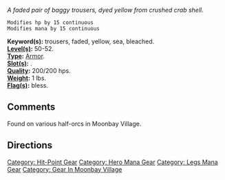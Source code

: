 *A faded pair of baggy trousers, dyed yellow from crushed crab shell.*

`Modifies hp by 15 continuous`  
`Modifies mana by 15 continuous`

**Keyword(s):** trousers, faded, yellow, sea, bleached.  
**[Level(s)](Object_Level "wikilink"):** 50-52.  
**[Type](:Category:_Object_Types "wikilink"):**
[Armor](:Category:_Armor "wikilink").  
**[Slot(s)](Object_Slots "wikilink"):** <worn on legs>.  
**[Quality](Object_Quality "wikilink"):** 200/200 hps.  
**[Weight](Object_Weight "wikilink"):** 1 lbs.  
**[Flag(s)](:Category:_Object_Flags "wikilink"):** bless.  

## Comments

Found on various half-orcs in Moonbay Village.

## Directions

[Category: Hit-Point Gear](Category:_Hit-Point_Gear "wikilink")
[Category: Hero Mana Gear](Category:_Hero_Mana_Gear "wikilink")
[Category: Legs Mana Gear](Category:_Legs_Mana_Gear "wikilink")
[Category: Gear In Moonbay
Village](Category:_Gear_In_Moonbay_Village "wikilink")
